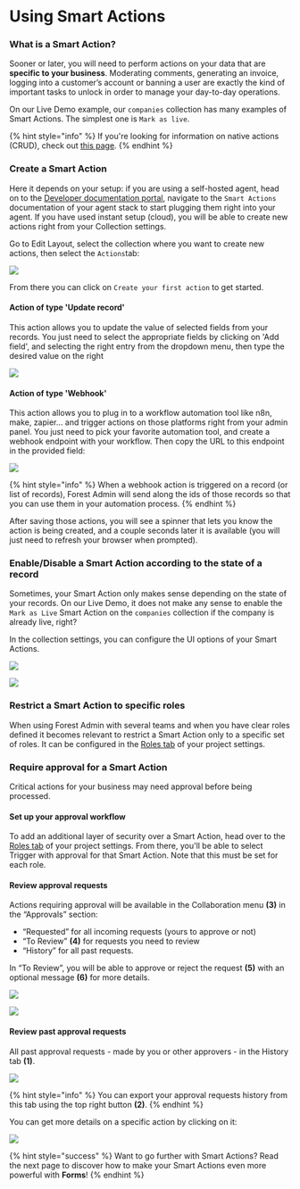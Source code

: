 # Using Smart Actions

### What is a Smart Action?

Sooner or later, you will need to perform actions on your data that are **specific to your business**. Moderating comments, generating an invoice, logging into a customer’s account or banning a user are exactly the kind of important tasks to unlock in order to manage your day-to-day operations.

On our Live Demo example, our `companies` collection has many examples of Smart Actions. The simplest one is `Mark as live`.

{% hint style="info" %}
If you're looking for information on native actions (CRUD), check out [this page](./).
{% endhint %}

### Create a Smart Action
Here it depends on your setup: if you are using a self-hosted agent, head on to the [Developer documentation portal](https://docs.forestadmin.com/documentation-portal), navigate to the `Smart Actions` documentation of your agent stack to start plugging them right into your agent.
If you have used instant setup (cloud), you will be able to create new actions right from your Collection settings.

Go to Edit Layout, select the collection where you want to create new actions, then select the `Actions`tab:

![](<../../.gitbook/assets/2023-06-29_14.30.40.png>)

From there you can click on `Create your first action` to get started.
#### Action of type 'Update record'
This action allows you to update the value of selected fields from your records. You just need to select the appropriate fields by clicking on 'Add field', and selecting the right entry from the dropdown menu, then type the desired value on the right

![](<../../.gitbook/assets/2023-06-29_14.44.17.png>)

#### Action of type 'Webhook'
This action allows you to plug in to a workflow automation tool like n8n, make, zapier… and trigger actions on those platforms right from your admin panel. You just need to pick your favorite automation tool, and create a webhook endpoint with your workflow. Then copy the URL to this endpoint in the provided field:

![](<../../.gitbook/assets/2023-06-29_14.49.48.png>)


{% hint style="info" %}
When a webhook action is triggered on a record (or list of records), Forest Admin will send along the ids of those records so that you can use them in your automation process.
{% endhint %}

After saving those actions, you will see a spinner that lets you know the action is being created, and a couple seconds later it is available (you will just need to refresh your browser when prompted).

### Enable/Disable a Smart Action according to the state of a record

Sometimes, your Smart Action only makes sense depending on the state of your records. On our Live Demo, it does not make any sense to enable the `Mark as Live` Smart Action on the `companies` collection if the company is already live, right?

In the collection settings, you can configure the UI options of your Smart Actions.

![](<../../.gitbook/assets/2019-07-01_15.33.57.png>)

![](<../../.gitbook/assets/2019-07-01_15.03.13.png>)

### &#x20;Restrict a Smart Action to specific roles <a href="#restrict-a-smart-action-to-specific-users" id="restrict-a-smart-action-to-specific-users"></a>

When using Forest Admin with several teams and when you have clear roles defined it becomes relevant to restrict a Smart Action only to a specific set of roles. It can be configured in the [Roles tab](../../project-settings/teams-and-users/manage-roles.md#smart-action-permissions) of your project settings.

### Require approval for a Smart Action <a href="#require-approval-for-a-smart-action" id="require-approval-for-a-smart-action"></a>

Critical actions for your business may need approval before being processed.

#### Set up your approval workflow

To add an additional layer of security over a Smart Action, head over to the [Roles tab](../../project-settings/teams-and-users/manage-roles.md#approval-workflow-permissions) of your project settings. From there, you'll be able to select Trigger with approval for that Smart Action. Note that this must be set for each role.

#### Review approval requests

Actions requiring approval will be available in the Collaboration menu **(3)** in the “Approvals” section:

* “Requested” for all incoming requests (yours to approve or not)
* “To Review” **(4)** for requests you need to review
* “History” for all past requests.

In “To Review”, you will be able to approve or reject the request **(5)** with an optional message **(6)** for more details.

![](<../../.gitbook/assets/2019-07-01_15.52.53.png>)

![](<../../.gitbook/assets/2019-07-01_16.00.32.png>)

#### Review past approval requests

All past approval requests - made by you or other approvers - in the History tab **(1)**.

![](<../../.gitbook/assets/2019-07-01_15.59.47.png>)

{% hint style="info" %}
You can export your approval requests history from this tab using the top right button **(2)**.
{% endhint %}

You can get more details on a specific action by clicking on it:

![](<../../.gitbook/assets/2019-07-01_16.05.38.png>)

{% hint style="success" %}
Want to go further with Smart Actions? Read the next page to discover how to make your Smart Actions even more powerful with **Forms**!
{% endhint %}
